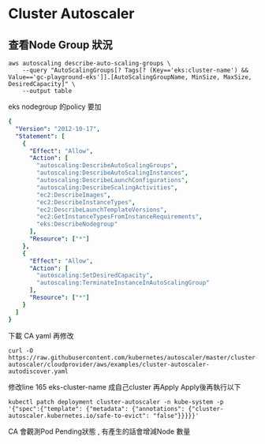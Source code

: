 # Cluster Autoscaler

## 查看Node Group 狀況
```shell
aws autoscaling describe-auto-scaling-groups \
    --query "AutoScalingGroups[? Tags[? (Key=='eks:cluster-name') && Value=='gc-playground-eks']].[AutoScalingGroupName, MinSize, MaxSize, DesiredCapacity]" \
    --output table
```

eks nodegroup 的policy 要加
```yaml
{
  "Version": "2012-10-17",
  "Statement": [
    {
      "Effect": "Allow",
      "Action": [
        "autoscaling:DescribeAutoScalingGroups",
        "autoscaling:DescribeAutoScalingInstances",
        "autoscaling:DescribeLaunchConfigurations",
        "autoscaling:DescribeScalingActivities",
        "ec2:DescribeImages",
        "ec2:DescribeInstanceTypes",
        "ec2:DescribeLaunchTemplateVersions",
        "ec2:GetInstanceTypesFromInstanceRequirements",
        "eks:DescribeNodegroup"
      ],
      "Resource": ["*"]
    },
    {
      "Effect": "Allow",
      "Action": [
        "autoscaling:SetDesiredCapacity",
        "autoscaling:TerminateInstanceInAutoScalingGroup"
      ],
      "Resource": ["*"]
    }
  ]
}
```

下載 CA yaml 再修改
```shell
curl -O https://raw.githubusercontent.com/kubernetes/autoscaler/master/cluster-autoscaler/cloudprovider/aws/examples/cluster-autoscaler-autodiscover.yaml
```
修改line 165 eks-cluster-name 成自己cluster
再Apply
Apply後再執行以下

```shell
kubectl patch deployment cluster-autoscaler -n kube-system -p '{"spec":{"template": {"metadata": {"annotations": {"cluster-autoscaler.kubernetes.io/safe-to-evict": "false"}}}}}'
```

CA 會觀測Pod Pending狀態 , 有產生的話會增減Node 數量
